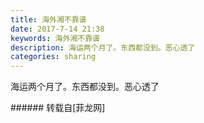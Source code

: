 ```yaml
---
title: 海外湘不靠谱
date: 2017-7-14 21:38
keywords: 海外湘不靠谱
description: 海运两个月了。东西都没到。恶心透了 
categories: sharing
---
```

<td class="t_f" id="postmessage_791231">

海运两个月了。东西都没到。恶心透了 <img alt="" border="0" class="zoom" data-cf-modified-78ad273c950c24793257a170-="" file="http://www.flw.ph//mobcent//app/data/phiz/default/05.png" id="aimg_Ihvfw" lazyloadthumb="1" onclick="" onmouseover="" src="http://www.flw.ph//mobcent//app/data/phiz/default/05.png"/><img alt="" border="0" class="zoom" data-cf-modified-78ad273c950c24793257a170-="" file="http://www.flw.ph//mobcent//app/data/phiz/default/05.png" id="aimg_xT333" lazyloadthumb="1" onclick="" onmouseover="" src="http://www.flw.ph//mobcent//app/data/phiz/default/05.png"/><img alt="" border="0" class="zoom" data-cf-modified-78ad273c950c24793257a170-="" file="http://www.flw.ph//mobcent//app/data/phiz/default/05.png" id="aimg_V563A" lazyloadthumb="1" onclick="" onmouseover="" src="http://www.flw.ph//mobcent//app/data/phiz/default/05.png"/><img alt="" border="0" class="zoom" data-cf-modified-78ad273c950c24793257a170-="" file="http://www.flw.ph//mobcent//app/data/phiz/default/05.png" id="aimg_J7i88" lazyloadthumb="1" onclick="" onmouseover="" src="http://www.flw.ph//mobcent//app/data/phiz/default/05.png"/><br/>
</td>
###### 转载自[菲龙网]